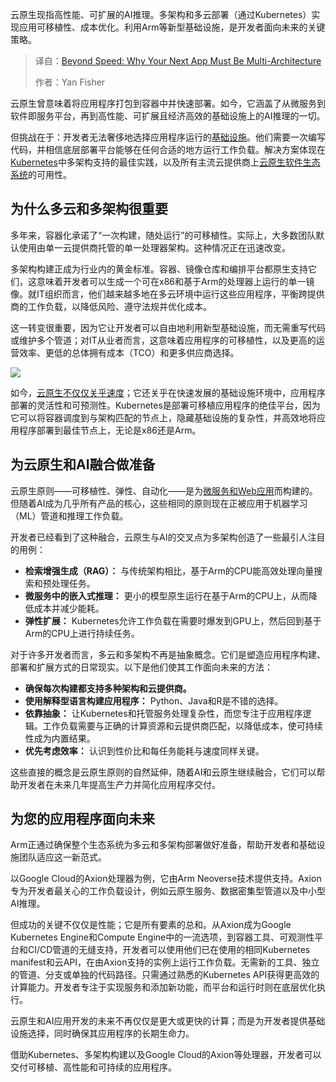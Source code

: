 
<!--
title: 超越速度：为何你的下一款应用必须是多架构
cover: https://cdn.thenewstack.io/media/2025/10/5e01fb75-multiples.jpg
summary: 云原生现指高性能、可扩展的AI推理。多架构和多云部署（通过Kubernetes）实现应用可移植性、成本优化。利用Arm等新型基础设施，是开发者面向未来的关键策略。
-->

云原生现指高性能、可扩展的AI推理。多架构和多云部署（通过Kubernetes）实现应用可移植性、成本优化。利用Arm等新型基础设施，是开发者面向未来的关键策略。

> 译自：[Beyond Speed: Why Your Next App Must Be Multi-Architecture](https://thenewstack.io/beyond-speed-why-your-next-app-must-be-multi-architecture/)
> 
> 作者：Yan Fisher

云原生曾意味着将应用程序打包到容器中并快速部署。如今，它涵盖了从微服务到软件即服务平台，再到高性能、可扩展且经济高效的基础设施上的AI推理的一切。

但挑战在于：开发者无法奢侈地选择应用程序运行的[基础设施](https://thenewstack.io/all-infrastructure-is-ai-infrastructure/)。他们需要一次编写代码，并相信底层部署平台能够在任何合适的地方运行工作负载。解决方案体现在[Kubernetes](https://thenewstack.io/kubernetes/)中多架构支持的最佳实践，以及所有主流云提供商上[云原生软件生态系统](https://thenewstack.io/cloud-native/)的可用性。

## 为什么多云和多架构很重要

多年来，容器化承诺了“一次构建，随处运行”的可移植性。实际上，大多数团队默认使用由单一云提供商托管的单一处理器架构。这种情况正在迅速改变。

多架构构建正成为行业内的黄金标准。容器、镜像仓库和编排平台都原生支持它们，这意味着开发者可以生成一个可在x86和基于Arm的处理器上运行的单一镜像。就IT组织而言，他们越来越多地在多云环境中运行这些应用程序，平衡跨提供商的工作负载，以降低风险、遵守法规并优化成本。

这一转变很重要，因为它让开发者可以自由地利用新型基础设施，而无需重写代码或维护多个管道；对IT从业者而言，这意味着应用程序的可移植性，以及更高的运营效率、更低的总体拥有成本（TCO）和更多供应商选择。

[![](https://cdn.thenewstack.io/media/2025/10/12cd536d-image1-1024x575.png)](https://cdn.thenewstack.io/media/2025/10/12cd536d-image1-1024x575.png)

如今，[云原生不仅仅关乎速度](https://thenewstack.io/why-its-next-challenge-isnt-in-the-cloud/)；它还关乎在快速发展的基础设施环境中，应用程序部署的灵活性和可预测性。Kubernetes是部署可移植应用程序的绝佳平台，因为它可以将容器调度到与架构匹配的节点上，隐藏基础设施的复杂性，并高效地将应用程序部署到最佳节点上，无论是x86还是Arm。

## 为云原生和AI融合做准备

云原生原则——可移植性、弹性、自动化——是为[微服务和Web应用](https://thenewstack.io/how-to-build-a-roadmap-to-app-modernization/)而构建的。但随着AI成为几乎所有产品的核心，这些相同的原则现在正被应用于机器学习（ML）管道和推理工作负载。

开发者已经看到了这种融合，云原生与AI的交叉点为多架构创造了一些最引人注目的用例：

*   **检索增强生成（RAG）：** 与传统架构相比，基于Arm的CPU能高效处理向量搜索和预处理任务。
*   **微服务中的嵌入式推理：** 更小的模型原生运行在基于Arm的CPU上，从而降低成本并减少能耗。
*   **弹性扩展：** Kubernetes允许工作负载在需要时爆发到GPU上，然后回到基于Arm的CPU上进行持续任务。

对于许多开发者而言，多云和多架构不再是抽象概念。它们是塑造应用程序构建、部署和扩展方式的日常现实。以下是他们使其工作面向未来的方法：

*   **确保每次构建都支持多种架构和云提供商。**
*   **使用解释型语言构建应用程序：** Python、Java和R是不错的选择。
*   **依靠抽象：** 让Kubernetes和托管服务处理复杂性，而您专注于应用程序逻辑。工作负载需要与正确的计算资源和云提供商匹配，以降低成本，使可持续性成为内置结果。
*   **优先考虑效率：** 认识到性价比和每任务能耗与速度同样关键。

这些直接的概念是云原生原则的自然延伸，随着AI和云原生继续融合，它们可以帮助开发者在未来几年提高生产力并简化应用程序交付。

## 为您的应用程序面向未来

Arm正通过确保整个生态系统为多云和多架构部署做好准备，帮助开发者和基础设施团队适应这一新范式。

以Google Cloud的Axion处理器为例，它由Arm Neoverse技术提供支持。Axion专为开发者最关心的工作负载设计，例如云原生服务、数据密集型管道以及中小型AI推理。

但成功的关键不仅仅是性能；它是所有要素的总和。从Axion成为Google Kubernetes Engine和Compute Engine中的一流选项，到容器工具、可观测性平台和CI/CD管道的无缝支持，开发者可以使用他们已在使用的相同Kubernetes manifest和云API，在由Axion支持的实例上运行工作负载。无需新的工具、独立的管道、分支或单独的代码路径。只需通过熟悉的Kubernetes API获得更高效的计算能力。开发者专注于实现服务和添加新功能，而平台和运行时则在底层优化执行。

云原生和AI应用开发的未来不再仅仅是更大或更快的计算；而是为开发者提供基础设施选择，同时确保其应用程序的长期生命力。

借助Kubernetes、多架构构建以及Google Cloud的Axion等处理器，开发者可以交付可移植、高性能和可持续的应用程序。
